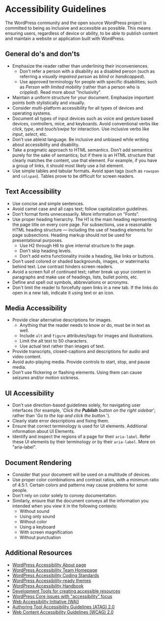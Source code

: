 # Accessibility Guidelines

The WordPress community and the open source WordPress project is committed to being as inclusive and accessible as possible. This means ensuring users, regardless of device or ability, to be able to publish content and maintain a website or application built with WordPress.

## General do's and don'ts

- Emphasize the reader rather than underlining their inconveniences.
  - Don't refer a person with a disability as a disabled person (such as referring a *visually impaired person* as *blind* or *handicapped*).
  - Use approved terminology for people with specific disabilities; such as *Person with limited mobility* (rather than a person who is *crippled*). Read more about "Inclusivity".
- Maintain a uniform structure for your document. Emphasize important points both stylistically and visually.
- Consider multi-platform accessibility for all types of devices and operating systems.
- Document all types of input devices such as voice and gesture based devices, controllers, mice, and keyboards. Avoid conventional verbs like *click*, *type*, and *touch/swipe* for interaction. Use inclusive verbs like *input*, *select*, etc.
- Don't use ableist language. Be inclusive and unbiased while writing about accessibility and disability.
- Take a pragmatic approach to HTML semantics. Don’t add semantics purely for the sake of semantics; but if there is an HTML structure that clearly matches the content, use that element. For example, if you have a group of links, it should most likely use a list element.
- Use simple tables and tabular formats. Avoid span tags (such as `rowspan` and `colspan`). Tables prove to be difficult for screen readers.

## Text Accessibility

- Use concise and simple sentences.
- Avoid camel case and all caps text; follow capitalization guidelines.
- Don't format fonts unnecessarily. More information on "Fonts".
- Use proper heading hierarchy. The H1 is the main heading representing the page title on every core page. For subsections, use a reasonable HTML heading structure — including the use of heading elements for page subsections. Heading markup should not be used for presentational purposes.
  - Use H2 through H6 to give internal structure to the page.
  - Don’t skip heading levels.
  - Don’t add extra functionality inside a heading, like links or buttons.
- Don't used colored or shaded backgrounds, images, or watermarks behind text. Low contrast hinders screen readers.
- Avoid a screen full of continued text; rather break up your content in paragraphs and make use of headings, lists, bullet points, etc.
- Define and spell out symbols, abbreviations or acronyms.
- Don't limit the reader to forcefully open links in a new tab. If the links do open in a new tab, indicate it using text or an icon.

## Media Accessibility

- Provide clear alternative descriptions for images.
  - Anything that the reader needs to know or do, must be in text as well.
  - Include `alt` and `figure` attributes/tags for images and illustrations.
  - Limit the alt text to 50 characters.
  - Use actual text rather than images of text.
- Provide transcripts, closed-captions and descriptions for audio and video content.
- Avoid auto-playing media. Provide controls to start, stop, and pause media.
- Don't use flickering or flashing elements. Using them can cause seizures and/or motion sickness.

## UI Accessibility

- Don't use direction-based guidelines solely, for navigating user interfaces (for example, '*Click the __Publish__ button on the right sidebar*'; rather than '*Go to the top and click the button.*').
-  Clearly state error descriptions and fixing them.
- Ensure that correct terminology is used for UI elements. Additional information about UI Elements.
- Identify and inspect the regions of a page for their `aria-label`. Refer these UI elements by their terminology or by their `aria-label`. More on "aria-label".

## Document Rendering

- Consider that your document will be used on a multitude of devices.
- Use proper color combinations and contrast ratios, with a minimum ratio of 4.5:1. Certain colors and patterns may cause problems for some people.
- Don't rely on color solely to convey documentation.
- Similarly, ensure that  the document conveys all the information you intended when you view it in the following contexts:
  - Without sound
  - Using only sound
  - Without color
  - Using a keyboard
  - With screen magnification
  - Without punctuation

## Additional Resources

- [WordPress Accessibility About page](https://wordpress.org/about/accessibility/)
- [WordPress Accessibility Team Homepage](https://make.wordpress.org/accessibility/)
- [WordPress Accessibility Coding Standards](https://developer.wordpress.org/coding-standards/wordpress-coding-standards/accessibility/)
- [WordPress Accessibility-ready themes](https://wordpress.org/themes/tags/accessibility-ready/)
- [WordPress Accessibility Handbook](https://make.wordpress.org/accessibility/handbook/)
- [Development Tools for creating accessible resources](https://make.wordpress.org/accessibility/handbook/which-tools-can-i-use/useful-tools/)
- [WordPress Core issues with "accessibility" focus](https://core.trac.wordpress.org/focus/accessibility)
- [Web Accessibility Initiative (WAI)](https://www.w3.org/WAI/)
- [Authoring Tool Accessibility Guidelines (ATAG) 2.0](https://www.w3.org/TR/ATAG20/)
- [Web Content Accessibility Guidelines (WCAG) 2.0](https://www.w3.org/WAI/WCAG20/glance/)
